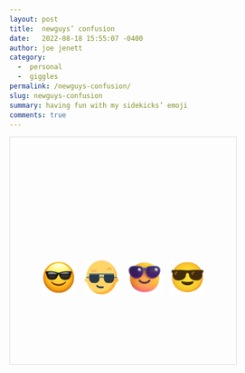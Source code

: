 ```yaml
---
layout: post
title:  newguys’ confusion
date:   2022-08-18 15:55:07 -0400
author: joe jenett
category:
  -  personal
  -  giggles
permalink: /newguys-confusion/
slug: newguys-confusion
summary: having fun with my sidekicks’ emoji
comments: true
---
```

<div style="background: url('/images/newguy.svg');background-repeat:no-repeat;width:400px;height:400px;text-align:center;border:1px solid #ddd;">
<div style="display:table-cell;height:400px;width:400px;vertical-align:middle;text-align:center;padding-top:48px;" title="having fun with my sidekicks’ emoji">
<img style="margin:0 6px;" alt="" src="/images/newguy-a.png" width="60" height="60" /> <img style="margin:0 6px;" alt="" src="/images/newguy-f.png" width="60" height="60" /> <img style="margin:0 6px;" alt="" src="/images/newguy-m.png" width="60" height="60" /> <img style="margin:0 6px;" alt="" src="/images/newguy-g.png" width="60" height="60" />
</div>
</div>




<a href="https://brid.gy/publish/twitter"></a>
<data class="p-bridgy-omit-link" value="false"></data>
